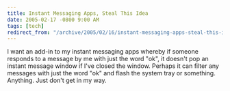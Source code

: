 ```yaml
---
title: Instant Messaging Apps, Steal This Idea
date: 2005-02-17 -0800 9:00 AM
tags: [tech]
redirect_from: "/archive/2005/02/16/instant-messaging-apps-steal-this-idea.aspx/"
---
```


I want an add-in to my instant messaging apps whereby if someone
responds to a message by me with just the word "ok", it doesn't pop an
instant message window if I've closed the window. Perhaps it can filter
any messages with just the word "ok" and flash the system tray or
something. Anything. Just don't get in my way.

